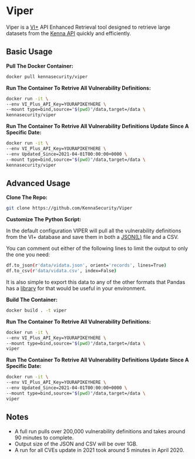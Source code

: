 # Viper

Viper is a [VI+](https://www.kennasecurity.com/products/vi/) API Enhanced Retrieval tool designed to retrieve large datasets from the [Kenna API](https://apidocs.kennasecurity.com/reference) quickly and efficiently.

## Basic Usage

**Pull The Docker Container:**

```bash
docker pull kennasecurity/viper
```

**Run The Container To Retrive All Vulnerability Definitions:**

```bash
docker run -it \
--env VI_Plus_API_Key=YOURAPIKEYHERE \
--mount type=bind,source="$(pwd)"/data,target=/data \
kennasecurity/viper
```

**Run The Container To Retrive All Vulnerability Definitions Update Since A Specific Date:**

```bash
docker run -it \
--env VI_Plus_API_Key=YOURAPIKEYHERE \
--env Updated_Since=2021-04-01T00:00:00+0000 \
--mount type=bind,source="$(pwd)"/data,target=/data \
kennasecurity/viper
```

## Advanced Usage

**Clone The Repo:**

```bash
git clone https://github.com/KennaSecurity/Viper
```

**Customize The Python Script:**

In the default configuration VIPER will pull all the vulnerability definitions from the VI+ database and save them in both a [JSON(L)](https://jsonlines.org/) file and a CSV.

You can comment out either of the following lines to limit the output to only the one you need:

```bash
df.to_json(r'data/vidata.json', orient='records', lines=True)
df.to_csv(r'data/vidata.csv', index=False)
```

It is also simple to export this data to any of the other formats that Pandas has a [library](https://pandas.pydata.org/pandas-docs/stable/user_guide/io.html) for that would be useful in your environment.

**Build The Container:**

```bash
docker build . -t viper
```

**Run The Container To Retrive All Vulnerability Definitions:**

```bash
docker run -it \
--env VI_Plus_API_Key=YOURAPIKEYHERE \
--mount type=bind,source="$(pwd)"/data,target=/data \
viper
```

**Run The Container To Retrive All Vulnerability Definitions Update Since A Specific Date:**

```bash
docker run -it \
--env VI_Plus_API_Key=YOURAPIKEYHERE \
--env Updated_Since=2021-04-01T00:00:00+0000 \
--mount type=bind,source="$(pwd)"/data,target=/data \
viper
```

## Notes

- A full run pulls over 200,000 vulnerability definitions and takes around 90 minutes to complete.
- Output size of the JSON and CSV will be over 1GB.
- A run for all CVEs update in 2021 took around 5 minutes in April 2020.
